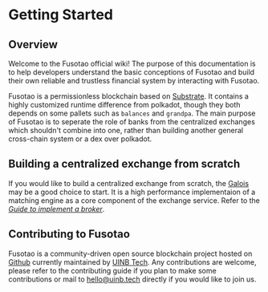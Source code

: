 # Getting Started

## Overview

Welcome to the Fusotao official wiki! The purpose of this documentation is to help developers understand the basic conceptions of Fusotao and build their own reliable and trustless financial system by interacting with Fusotao. 

Fusotao is a permissionless blockchain based on [Substrate](https://substrate.dev). It contains a highly customized runtime difference from polkadot, though they both depends on some pallets such as `balances` and `grandpa`. The main purpose of Fusotao is to seperate the role of banks from the centralized exchanges which shouldn't combine into one, rather than building another general cross-chain system or a dex over polkadot. 

## Building a centralized exchange from scratch

If you would like to build a centralized exchange from scratch, the [Galois](https://github.com/uinb/galois) may be a good choice to start. It is a high performance implementaion of a matching engine as a core component of the exchange service. Refer to the [*Guide to implement a broker*](TODO).

## Contributing to Fusotao

Fusotao is a community-driven open source blockchain project hosted on [Github](https://github.com/uinb/fusotao) currently maintained by [UINB Tech](https://uinb.tech). Any contributions are welcome, please refer to the contributing guide if you plan to make some contributions or mail to [hello@uinb.tech](mailto:hello@uinb.tech) directly if you would like to join us.